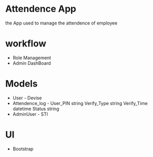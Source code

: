# Attendence App
the App used to manage the attendence of employee

# workflow
* Role Management
* Admin DashBoard

# Models
* User - Devise
* Attendence_log - User_PIN string Verify_Type string Verify_Time datetime Status string
* AdminUser - STI

# UI
* Bootstrap
